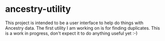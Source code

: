 # ancestry-utility
This project is intended to be a user interface to help do things with Ancestry data.
The first utility I am working on is for finding duplicates.
This is a work in progress, don't expect it to do anything useful yet  :-)
